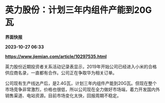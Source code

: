 # 英力股份：计划三年内组件产能到20G瓦
**界面快报**

**2023-10-27 06:33**

**https://www.jiemian.com/article/10297535.html**

英力股份近期投资者关系活动记录表显示，2019年开始公司已经进入小米的合格供应商名录，一直都有合作。公司正在争取华为相关订单。

公司现有生产线达产后，是2.4G瓦，计划三年内组件产能到20G瓦。但现在整个市场竞争非常激烈，价格也很低，所以公司现在全力做好市场端，着力开发国内外销售渠道、电站资源。目前市场变化太快，回报周期不稳定。
